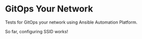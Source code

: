 # GitOps Your Network

Tests for GitOps your network using 
Ansible Automation Platform.

So far, configuring SSID works!


